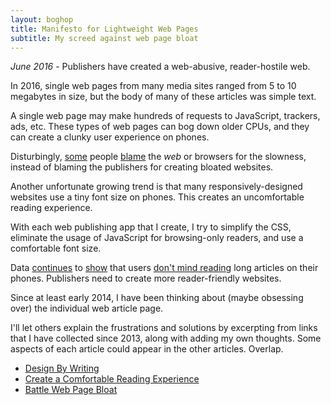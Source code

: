 ```yaml
---
layout: boghop
title: Manifesto for Lightweight Web Pages
subtitle: My screed against web page bloat
---
```



*June 2016* - Publishers have created a web-abusive, reader-hostile web.

In 2016, single web pages from many media sites ranged from 5 to 10 megabytes in size, but the body of many of these articles was simple text. 

A single web page may make hundreds of requests to JavaScript, trackers, ads, etc. These types of web pages can bog down older CPUs, and they can create a clunky user experience on phones.

Disturbingly, [some](http://www.cjr.org/q_and_a/gingras.php) people [blame](http://www.theverge.com/2015/7/20/9002721/the-mobile-web-sucks) the _web_ or browsers for the slowness, instead of blaming the publishers for creating bloated websites.

Another unfortunate growing trend is that many responsively-designed websites use a tiny font size on phones. This creates an uncomfortable reading experience. 

With each web publishing app that I create, I try to simplify the CSS, eliminate the usage of JavaScript for browsing-only readers, and use a comfortable font size. 

Data [continues](http://www.theatlantic.com/technology/archive/2014/01/sit-back-relax-and-read-that-long-story-on-your-phone/283205/) to [show](http://www.poynter.org/2016/shorter-isnt-better-photos-arent-always-alluring-and-deep-digging-pays-off-recent-report-concludes/404257/) that users [don't mind reading](http://www.journalism.org/2016/05/05/long-form-reading-shows-signs-of-life-in-our-mobile-news-world/) long articles on their phones. Publishers need to create more reader-friendly websites.

Since at least early 2014, I have been thinking about (maybe obsessing over) the individual web article page.

I'll let others explain the frustrations and solutions by excerpting from links that I have collected since 2013, along with adding my own thoughts. Some aspects of each article could appear in the other articles. Overlap.

* [Design By Writing](/design-by-writing)
* [Create a Comfortable Reading Experience](/create-a-comfortable-reading-experience) 
* [Battle Web Page Bloat](/battle-web-page-bloat)



